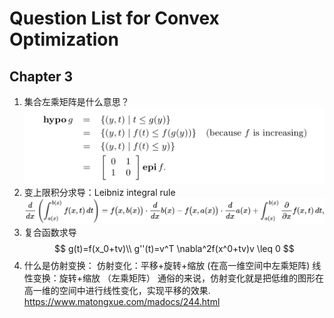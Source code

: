 # Question List for Convex Optimization
## Chapter 3
1. 集合左乘矩阵是什么意思？
![Q1](./Questions/Chapter3/Q1.PNG)
2. 变上限积分求导：Leibniz integral rule
![Q2](./Questions/Chapter3/Q2.svg)
3. 复合函数求导
$$
g(t)=f(x_0+tv)\\
g''(t)=v^T \nabla^2f(x^0+tv)v \leq 0
$$
4. 什么是仿射变换：
仿射变化：平移+旋转+缩放 (在高一维空间中左乘矩阵)
线性变换：旋转+缩放 （左乘矩阵）
通俗的来说，仿射变化就是把低维的图形在高一维的空间中进行线性变化，实现平移的效果.
https://www.matongxue.com/madocs/244.html
